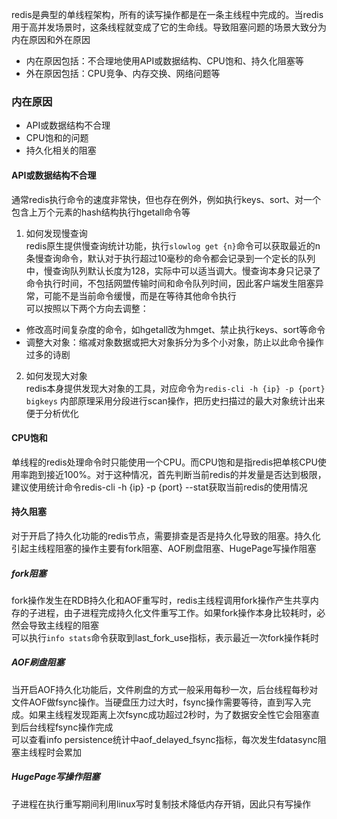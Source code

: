 redis是典型的单线程架构，所有的读写操作都是在一条主线程中完成的。当redis用于高并发场景时，这条线程就变成了它的生命线。导致阻塞问题的场景大致分为内在原因和外在原因  
+ 内在原因包括：不合理地使用API或数据结构、CPU饱和、持久化阻塞等  
+ 外在原因包括：CPU竞争、内存交换、网络问题等  
### 内在原因  
+ API或数据结构不合理  
+ CPU饱和的问题  
+ 持久化相关的阻塞  
#### API或数据结构不合理  
通常redis执行命令的速度非常快，但也存在例外，例如执行keys、sort、对一个包含上万个元素的hash结构执行hgetall命令等  
1. 如何发现慢查询  
redis原生提供慢查询统计功能，执行`slowlog get {n}`命令可以获取最近的n条慢查询命令，默认对于执行超过10毫秒的命令都会记录到一个定长的队列中，慢查询队列默认长度为128，实际中可以适当调大。慢查询本身只记录了命令执行时间，不包括网盟传输时间和命令队列时间，因此客户端发生阻塞异常，可能不是当前命令缓慢，而是在等待其他命令执行  
可以按照以下两个方向去调整：  
+ 修改高时间复杂度的命令，如hgetall改为hmget、禁止执行keys、sort等命令  
+ 调整大对象：缩减对象数据或把大对象拆分为多个小对象，防止以此命令操作过多的诗剧  
2. 如何发现大对象  
redis本身提供发现大对象的工具，对应命令为`redis-cli -h {ip} -p {port} bigkeys` 内部原理采用分段进行scan操作，把历史扫描过的最大对象统计出来便于分析优化  
#### CPU饱和  
单线程的redis处理命令时只能使用一个CPU。而CPU饱和是指redis把单核CPU使用率跑到接近100%。对于这种情况，首先判断当前redis的并发量是否达到极限，建议使用统计命令redis-cli -h {ip} -p {port} --stat获取当前redis的使用情况  
#### 持久阻塞  
对于开启了持久化功能的redis节点，需要排查是否是持久化导致的阻塞。持久化引起主线程阻塞的操作主要有fork阻塞、AOF刷盘阻塞、HugePage写操作阻塞  
##### fork阻塞  
fork操作发生在RDB持久化和AOF重写时，redis主线程调用fork操作产生共享内存的子进程，由子进程完成持久化文件重写工作。如果fork操作本身比较耗时，必然会导致主线程的阻塞  
可以执行`info stats`命令获取到last_fork_use指标，表示最近一次fork操作耗时  
##### AOF刷盘阻塞  
当开启AOF持久化功能后，文件刷盘的方式一般采用每秒一次，后台线程每秒对文件AOF做fsync操作。当硬盘压力过大时，fsync操作需要等待，直到写入完成。如果主线程发现距离上次fsync成功超过2秒时，为了数据安全性它会阻塞直到后台线程fsync操作完成  
可以查看info persistence统计中aof_delayed_fsync指标，每次发生fdatasync阻塞主线程时会累加  
##### HugePage写操作阻塞  
子进程在执行重写期间利用linux写时复制技术降低内存开销，因此只有写操作



